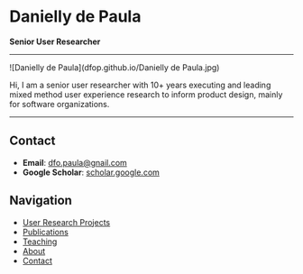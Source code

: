 # Danielly de Paula

**Senior User Researcher**



---

![Danielly de Paula](dfop.github.io/Danielly de Paula.jpg)

Hi, I am a senior user researcher with 10+ years executing and leading mixed method user experience research to inform product design, mainly for software organizations.

---

## Contact

- **Email**: [dfo.paula@gnail.com](mailto:dfo.paula@gnail.com)
- **Google Scholar**: [scholar.google.com]([https://scholar.google.com](https://scholar.google.com/citations?user=TeRTojsAAAAJ&hl=en&oi=ao))

## Navigation

- [User Research Projects](#)
- [Publications](#)
- [Teaching](#)
- [About](#)
- [Contact](#)
